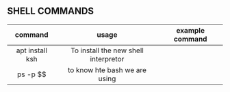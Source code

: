 ## SHELL COMMANDS


| command | usage | example command |
| :-----: | :-----: | :---: |
| apt install ksh | To install the new shell interpretor | |
| ps -p $$ | to know hte bash we are using | |
